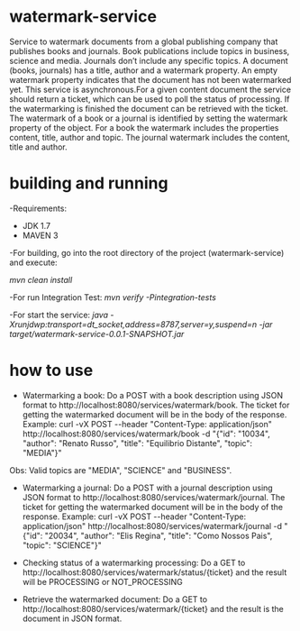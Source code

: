 # watermark-service

Service to watermark documents from a global publishing company that publishes books and journals. Book publications include topics in business, science and media. Journals don’t include any specific topics. A document (books, journals) has a title, author and a watermark property. An empty watermark property indicates that the document has not been watermarked yet. This service is asynchronous.For a given content document the service should return a ticket, which can be used to poll the status of processing. If the watermarking is finished the document can be retrieved with the ticket. The watermark of a book or a journal is identified by setting the watermark property of the object. For a book the watermark includes the properties content, title, author and topic. The journal watermark includes the content, title and author.

# building and running

-Requirements:

* JDK 1.7
* MAVEN 3

-For building, go into the root directory of the project (watermark-service) and execute: <p>
<i>mvn clean install</i>

-For run Integration Test:
<i>mvn verify -Pintegration-tests</i>

-For start the service:
<i>java -Xrunjdwp:transport=dt_socket,address=8787,server=y,suspend=n -jar target/watermark-service-0.0.1-SNAPSHOT.jar</i>

# how to use

* Watermarking a book:
Do a POST with a book description using JSON format to http://localhost:8080/services/watermark/book. The ticket for getting the watermarked document will be in the body of the response.
Example:
curl -vX POST --header "Content-Type: application/json" http://localhost:8080/services/watermark/book   -d "{\"id\": \"10034\", \"author\": \"Renato Russo\", \"title\": \"Equilibrio Distante\", \"topic\": \"MEDIA\"}"

Obs: Valid topics are "MEDIA", "SCIENCE" and "BUSINESS".

* Watermarking a journal:
Do a POST with a journal description using JSON format to http://localhost:8080/services/watermark/journal. The ticket for getting the watermarked document will be in the body of the response.
Example:
curl -vX POST --header "Content-Type: application/json" http://localhost:8080/services/watermark/journal   -d "{\"id\": \"20034\", \"author\": \"Elis Regina\", \"title\": \"Como Nossos Pais\", \"topic\": \"SCIENCE\"}"

* Checking status of a watermarking processing:
Do a GET to http://localhost:8080/services/watermark/status/{ticket} and the result will be PROCESSING or NOT_PROCESSING

* Retrieve the watermarked document:
Do a GET to http://localhost:8080/services/watermark/{ticket} and the result is the document in JSON format.
